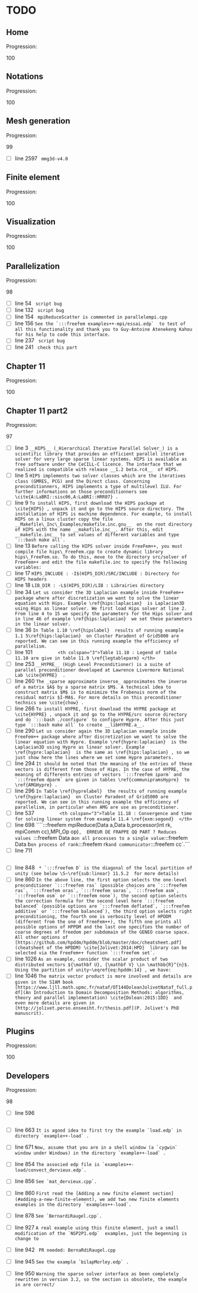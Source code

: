 <!--- THIS FILE IS AUTOMATICALY GENERATED --->
<!--- DO NOT EDIT --->

# TODO

## Home

Progression:
<div class="progress progress-100plus">
	<div class="progress-bar" style="width:100%">
	</div>
	<span class="progress-label">100</span>
</div>


## Notations

Progression:
<div class="progress progress-100plus">
	<div class="progress-bar" style="width:100%">
	</div>
	<span class="progress-label">100</span>
</div>


## Mesh generation

Progression:
<div class="progress progress-80plus">
	<div class="progress-bar" style="width:99%">
	</div>
	<span class="progress-label">99</span>
</div>

- [ ] line 2597
	``` mmg3d-v4.0```

## Finite element

Progression:
<div class="progress progress-100plus">
	<div class="progress-bar" style="width:100%">
	</div>
	<span class="progress-label">100</span>
</div>


## Visualization

Progression:
<div class="progress progress-100plus">
	<div class="progress-bar" style="width:100%">
	</div>
	<span class="progress-label">100</span>
</div>


## Parallelization

Progression:
<div class="progress progress-80plus">
	<div class="progress-bar" style="width:98%">
	</div>
	<span class="progress-label">98</span>
</div>

- [ ] line 54
	``` script bug```
- [ ] line 132
	``` script bug```
- [ ] line 154
	``` mpiReduceScatter is commented in parallelempi.cpp```
- [ ] line 156
	```See the `:::freefem examples++-mpi/essai.edp`  to test of all this functionality and thank you to Guy-Antoine Atenekeng Kahou for his help to code this interface.```
- [ ] line 237
	``` script bug```
- [ ] line 241
	``` check this part```

## Chapter 11

Progression:
<div class="progress progress-100plus">
	<div class="progress-bar" style="width:100%">
	</div>
	<span class="progress-label">100</span>
</div>


## Chapter 11 part2

Progression:
<div class="progress progress-80plus">
	<div class="progress-bar" style="width:97%">
	</div>
	<span class="progress-label">97</span>
</div>

- [ ] line 3
	```__HIPS__ (_Hierarchical Iterative Parallel Solver_) is a scientific library that provides an efficient parallel iterative solver for very large sparse linear systems. HIPS is available as free software under the CeCILL-C licence. The interface that we realized is compatible with release __1.2 beta.rc4__  of HIPS.```
- [ ] line 5
	```HIPS implements two solver classes which are the iteratives class (GMRES, PCG) and the Direct class. Concerning preconditionners, HIPS implements a type of multilevel ILU. For further informations on those preconditionners see \cite{A:LaBRI::sisc06,A:LaBRI::HRR07} .```
- [ ] line 9
	```To install HIPS, first download the HIPS package at \cite{HIPS} , unpack it and go to the HIPS source directory. The installation of HIPS is machine dependence. For example, to install HIPS on a linux cluster copy the file __Makefile\_Inc\_Examples/makefile.inc.gnu__  on the root directory of HIPS with the name __makefile.inc__. After this, edit __makefile.inc__ to set values of different variables and type `:::bash make all`.```
- [ ] line 13
	```Before calling the HIPS solver inside FreeFem++, you must compile file hips\_FreeFem.cpp to create dynamic library hips\_FreeFem.so. To do this, move to the directory src/solver of FreeFem++ and edit the file makefile.inc to specify the following variables: ```
- [ ] line 17
	```HIPS_INCLUDE : -I$(HIPS_DIR)/SRC/INCLUDE : Directory for HIPS headers ```
- [ ] line 18
	```LIB_DIR : -L$(HIPS_DIR)/LIB : Librairies directory ```
- [ ] line 34
	```Let us consider the 3D Laplacian example inside FreeFem++ package where after discretization we want to solve the linear equation with Hips. Example \ref{hips:laplacian}  is Laplacian3D using Hips as linear solver. We first load Hips solver at line 2. From line 4 to 15 we specify the parameters for the Hips solver and in line 46 of example \ref{hips:laplacian}  we set these parameters in the linear solver.```
- [ ] line 36
	```In Table 1.10 \ref{hipslabel}  results of running example 1.1 5\ref{hips:laplacian}  on Cluster Paradent of Grid5000 are reported. We can see in this running example the efficiency of parallelism.```
- [ ] line 101
	```			<th colspan="3">Table 11.10 : Legend of table 11.10 are give in table 11.9 \ref{legtableparm} </th>```
- [ ] line 253
	```__HYPRE__ (High Level Preconditioner) is a suite of parallel preconditioner developed at Lawrence Livermore National Lab \cite{HYPRE}  .```
- [ ] line 260
	```The _sparse approximate inverse_ approximates the inverse of a matrix $A$ by a sparse matrix $M$. A technical idea to construct matrix $M$ is to minimize the Frobenuis norm of the residual matrix $I-MA$. For more details on this preconditioner technics see \cite{chow} .```
- [ ] line 266
	```To install HYPRE, first download the HYPRE package at \cite{HYPRE} , unpack it and go to the HYPRE/src source directory and do `:::bash ./configure` to configure Hypre. After this just type `:::bash make all` to create __libHYPRE.a__.```
- [ ] line 290
	```Let us consider again the 3D Laplacian example inside FreeFem++ package where after discretization we want to solve the linear equation with Hypre. Example \ref{hypre:laplacian}  is the Laplacian3D using Hypre as linear solver. Example \ref{hypre:laplacian}  is the same as \ref{hips:laplacian} , so we just show here the lines where we set some Hypre parameters.```
- [ ] line 294
	```It should be noted that the meaning of the entries of these vectors is different from those of Hips. In the case of HYPRE, the meaning of differents entries of vectors `:::freefem iparm` and `:::freefem dparm` are given in tables \ref{communipramsHypre}  to \ref{AMGHypre} .```
- [ ] line 296
	```In Table \ref{hyprelabel}  the results of running example \ref{hypre:laplacian}  on Cluster Paradent of Grid5000 are reported. We can see in this running example the efficiency of parallelism, in particular when AMG are use as preconditioner.```
- [ ] line 537
	```			<th colspan="3">Table 11.18 : Convergence and time for solving linear system from example 11.4 \ref{exm:segond}  </th>```
- [ ] line 698
	````:::freefem mpiReduce(Data a,Data b,processor(int rk, mpiComm cc),MPI_Op op)`,  ERREUR DE FRAPPE QQ PART ? Reduces values `:::freefem Data a` on all processes to a single value `:::freefem Data b` on process of rank `:::freefem rk` and communicator `:::freefem cc`.```
- [ ] line 711
	``````
- [ ] line 848
	```	* `:::freefem D` is the diagonal of the local partition of unity (see below \S~\ref{sub:linear} 11.5.2  for more details)```
- [ ] line 860
	```In the above line, the first option selects the one-level preconditioner `:::freefem ras` (possible choices are `:::freefem ras`, `:::freefem oras`, `:::freefem soras`, `:::freefem asm`, `:::freefem osm` or `:::freefem none`), the second option selects the correction formula for the second level here `:::freefem balanced` (possible options are `:::freefem deflated`, `:::freefem additive` or `:::freefem balanced`), the third option selects right preconditioning, the fourth one is verbosity level of HPDDM (different from the one of FreeFem++), the fifth one prints all possible options of HPPDM and the last one specifies the number of coarse degrees of freedom per subdomain of the GENEO coarse space. All other options of [https://github.com/hpddm/hpddm/blob/master/doc/cheatsheet.pdf](cheatsheet of the HPDDM) \cite{Jolivet:2014:HPD}  library can be selected via the FreeFem++ function `:::freefem set`.```
- [ ] line 1026
	```As an example, consider the scalar product of two distributed vectors ${\mathbf U}, {\mathbf V} \in \mathbb{R}^{n}$. Using the partition of unity~\eqref{eq:hpddm:14} , we have:```
- [ ] line 1046
	```The matrix vector product is more involved and details are given in the SIAM book  [https://www.ljll.math.upmc.fr/nataf/OT144DoleanJolivetNataf_full.pdf](An Introduction to Domain Decomposition Methods: algorithms, theory and parallel implementation) \cite{Dolean:2015:IDD}  and even more details are given in [http://jolivet.perso.enseeiht.fr/thesis.pdf](P. Jolivet's PhD manuscrit).```

## Plugins

Progression:
<div class="progress progress-100plus">
	<div class="progress-bar" style="width:100%">
	</div>
	<span class="progress-label">100</span>
</div>


## Developers

Progression:
<div class="progress progress-80plus">
	<div class="progress-bar" style="width:98%">
	</div>
	<span class="progress-label">98</span>
</div>

- [ ] line 596
	``````
- [ ] line 663
	```It is agood idea to first try the example `load.edp` in directory `example++-load` .```
- [ ] line 671
	```Now, assume that you are in a shell window (a `cygwin` window under Windows) in the directory `example++-load` .```
- [ ] line 854
	```The associed edp file is `examples++-load/convect_dervieux.edp`. ```
- [ ] line 856
	```See `mat_dervieux.cpp`. ```
- [ ] line 860
	```First read the [Adding a new finite element section](#adding-a-new-finite-element), we add two new finite elements examples in the directory `examples++-load`. ```
- [ ] line 878
	```See `BernardiRaugel.cpp`. ```
- [ ] line 927
	```A real example using this finite element, just a small modification of the `NSP2P1.edp`  examples, just the begenning is change to```
- [ ] line 942
	``` PR needed: BernaRdiRaugel.cpp```
- [ ] line 945
	```See the example `bilapMorley.edp` .```
- [ ] line 950
	```Warning the sparse solver interface as been completely rewritten in version 3.2, so the section is obsolete, the example in are correct/ ```

